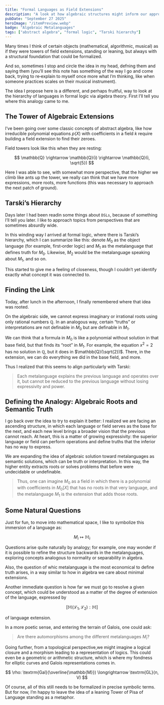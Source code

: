```yaml
---
title: "Formal Languages as Field Extensions"
description: "A look at how algebraic structures might inform our approach to truth and interpretation in formal logic."
pubDate: "September 27 2025"
heroImage: "/itemPreview.webp"
badge: "Algebraic Metalanguages"
tags: ["abstract algebra", "formal logic", "Tarski hierarchy"]
---
```


Many times I think of certain objects (mathematical, algorithmic, musical) as if they were towers of field extensions, standing or leaning, but always with a structural foundation that could be formalized.

And so, sometimes I stop and circle the idea in my head, defning them and saying them (you’ll see this note has something of the way I go and come back, trying to re‑explain to myself once more what I’m thinking, like when someone practices scales on their musical instrument).

The idea I propose here is a different, and perhaps fruitful, way to look at the hierarchy of languages in formal logic via algebra theory. First I’ll tell you where this analogy came to me.

## The Tower of Algebraic Extensions

I’ve been going over some classic concepts of abstract algebra, like how irreducible polynomial equations $p(X)$ with coefficients in a field $k$ require building a field extension to find their zeroes.

Field towers look like this when they are resting:

$$
\mathbb{Q} \rightarrow \mathbb{Q}(i) \rightarrow \mathbb{Q}(i, \sqrt{5})
$$

Here I was able to see, with somewhat more perspective, that the higher we climb like ants up the tower, we really can think that we have more expressions, more roots, more functions (this was necessary to approach the next patch of ground).

## Tarski’s Hierarchy

Days later I had been readin some things about `DSLs`, because of something I’ll tell you later. I like to approach topics from perspectives that are sometimes absurdly wide.

In this winding way I arrived at formal logic, where there is Tarski’s hierarchy, which I can summarize like this: denote $M_0$ as the object language (for example, first‑order logic) and $M_1$ as the metalanguage that defines truth for $M_0$.
Likewise, $M_2$ would be the metalanguage speaking about $M_1$, and so on.

This started to give me a feeling of closeness, though I couldn’t yet identify exactly what concept it was connected to.

## Finding the Link

Today, after lunch in the afternoon, I finally remembered where that idea was rooted.

On the algebraic side, we cannot express imaginary or irrational roots using only rational numbers $\mathbb{Q}$. In an analogous way, certain “truths” or interpretations are not definable in $M_0$ but are definable in $M_1$.

We can think that a formula in $M_0$ is like a polynomial without solution in that base field, but that finds its “root” in $M_1$. For example, the equation $x^2 = 2$ has no solution in $\mathbb{Q}$, but it does in $\mathbb{Q}(\sqrt{2})$.
There, in the extension, we can do everything we did in the base field, and more.

Thus I realized that this seems to align particularly with Tarski:

> Each metalanguage explains the previous language and operates over it, but cannot be reduced to the previous language without losing expressivity and power.

## Defining the Analogy: Algebraic Roots and Semantic Truth

I go back over the idea to try to explain it better: I realized we are facing an ascending structure, in which each language or field serves as the base for the next, and each new level brings a broader vision that the previous cannot reach.
At heart, this is a matter of growing expressivity: the superior language or field can perform operations and define truths that the inferior has no way to express.

We are expanding the idea of algebraic solution toward metalanguages as semantic solutions, which can be truth or interpretation.
In this way, the higher entity extracts roots or solves problems that before were undecidable or undefinable.

> Thus, one can imagine $M_0$ as a field in which there is a polynomial with coefficients in $M_0[X]$ that has no roots in that very language, and the metalanguage $M_1$ is the extension that adds those roots.

## Some Natural Questions

Just for fun, to move into mathematical space, I like to symbolize this immersion of a language as:

$$
M_i \mapsto \mathbb{M}_i
$$

Questions arise quite naturally by analogy; for example, one may wonder if it is possible to refine the structure backwards in the metalanguages, exploring concepts analogous to normality or separability in algebra.

Also, the question of whic metalanguage is the most economical to define truth arises, in a way similar to how in algebra we care about minimal extensions.

Another immediate question is how far we must go to resolve a given concept, which could be understood as a matter of the degree of extension of the language, expressed by

$$
[\mathbb{M}(\mathcal{L}_1, \mathcal{L}_2) : \mathbb{M}]
$$

of language extension.

In a more poetic sense, and entering the terrain of Galois, one could ask:

> Are there automorphisms among the different metalanguages $M_i$?

Going further, from a topological perspective,we might imagine a logical closure and a morphism leading to a representation of logics.
This could even be a geometric or arithmetic structure, which is where my fondness for elliptic curves and Galois representations comes in.

$$
\rho: \textrm{Gal}(\overline{\mathbb{M}}) \longrightarrow \textrm{GL}(n, V)
$$

Of course, all of this still needs to be formalized in precise symbolic terms. But for now, I’m happy to leave the idea of a leaning Tower of Pisa of Language standing as a metaphor.
